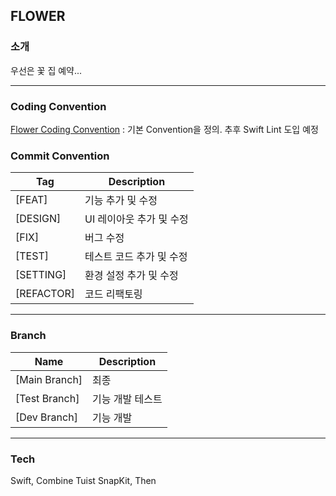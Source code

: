## FLOWER

### 소개
우선은 꽃 집 예약...

---

### Coding Convention
[Flower Coding Convention](https://github.com/Guboneui/Flower/wiki/Coding-Convention)
: 기본 Convention을 정의. 추후 Swift Lint 도입 예정

### Commit Convention
Tag  | Description
---  | --- 
[FEAT] | 기능 추가 및 수정
[DESIGN] | UI 레이아웃 추가 및 수정
[FIX] | 버그 수정
[TEST] | 테스트 코드 추가 및 수정
[SETTING] | 환경 설정 추가 및 수정
[REFACTOR] | 코드 리팩토링

---

### Branch
Name  | Description
---  | --- 
[Main Branch] | 최종
[Test Branch] | 기능 개발 테스트
[Dev Branch] | 기능 개발

---

### Tech
Swift, Combine
Tuist
SnapKit, Then

